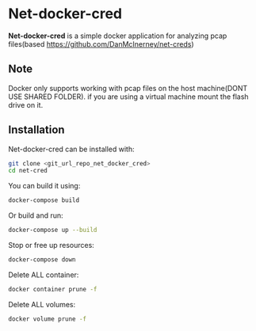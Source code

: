 # Net-docker-cred

**Net-docker-cred** is a simple docker application for analyzing pcap files(based https://github.com/DanMcInerney/net-creds)

## Note

Docker only supports working with pcap files on the host machine(DONT USE SHARED FOLDER).
if you are using a virtual machine mount the flash drive on it.

## Installation

Net-docker-cred can be installed with:
```bash
git clone <git_url_repo_net_docker_cred>
cd net-cred
```

You can build it using:
```bash
docker-compose build 
```

Or build and run:
```bash
docker-compose up --build
```

Stop or free up resources:
```bash
docker-compose down
```

Delete ALL container:
```bash
docker container prune -f
```

Delete ALL volumes:
```bash
docker volume prune -f
```